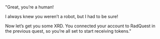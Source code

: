 "Great, you’re a human!

I always knew you weren’t a robot, but I had to be sure!

Now let’s get you some XRD. You connected your account to RadQuest in the previous quest, so you’re all set to start receiving tokens."
